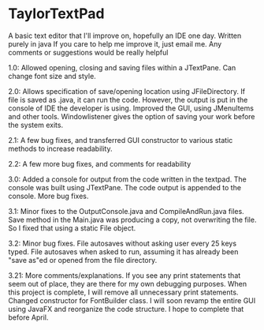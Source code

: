 # TaylorTextPad
A basic text editor that I'll improve on, hopefully an IDE one day. Written purely in java
If you care to help me improve it, just email me. Any comments or suggestions would be really helpful

1.0: Allowed opening, closing and saving files within a JTextPane. Can change font size and style.

2.0: Allows specification of save/opening location using JFileDirectory. If file is saved as .java, it can run the code. 
However, the output is put in the console of IDE the developer is using. Improved the GUI, using JMenuItems and other tools.
Windowlistener gives the option of saving your work before the system exits.

2.1: A few bug fixes, and transferred GUI constructor to various static methods to increase readability.

2.2: A few more bug fixes, and comments for readability

3.0: Added a console for output from the code written in the textpad. The console was built using JTextPane. The code output is appended to the console. More bug fixes.

3.1: Minor fixes to the OutputConsole.java and CompileAndRun.java files. Save method in the Main.java was producing a copy, not overwriting the file. So I fixed that using a static File object. 

3.2: Minor bug fixes. File autosaves without asking user every 25 keys typed. File autosaves when asked to run, assuming it has already been "save as"ed or opened from the file directory.

3.21: More comments/explanations. If you see any print statements that seem out of place, they are there for my own debugging purposes. When this project is complete, I will remove all unnecessary print statements. Changed constructor for FontBuilder class. I will soon revamp the entire GUI using JavaFX and reorganize the code structure. I hope to complete that before April.
